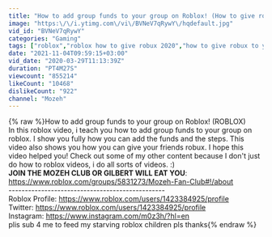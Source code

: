 ```yaml
---
title: "How to add group funds to your group on Roblox! (How to give robux on roblox)"
image: "https:\/\/i.ytimg.com\/vi\/BVNeV7qRywY\/hqdefault.jpg"
vid_id: "BVNeV7qRywY"
categories: "Gaming"
tags: ["roblox","roblox how to give robux 2020","how to give robux to your friends"]
date: "2021-11-04T09:59:15+03:00"
vid_date: "2020-03-29T11:13:39Z"
duration: "PT4M27S"
viewcount: "855214"
likeCount: "10468"
dislikeCount: "922"
channel: "Mozeh"
---
```

{% raw %}How to add group funds to your group on Roblox! (ROBLOX)<br />In this roblox video, i teach you how to add group funds to your group on roblox. I show you fully how you can add the funds and the steps. This video also shows you how you can give your friends robux. I hope this video helped you! Check out some of my other content because I don't just do how to roblox videos, i do all sorts of videos. :)<br />**JOIN THE MOZEH CLUB OR GILBERT WILL EAT YOU**:<br /><a rel="nofollow" target="blank" href="https://www.roblox.com/groups/5831273/Mozeh-Fan-Club#!/about">https://www.roblox.com/groups/5831273/Mozeh-Fan-Club#!/about</a><br />------------------------------------------------<br />Roblox Profile: <a rel="nofollow" target="blank" href="https://www.roblox.com/users/1423384925/profile">https://www.roblox.com/users/1423384925/profile</a><br />Twitter: <a rel="nofollow" target="blank" href="https://www.roblox.com/users/1423384925/profile">https://www.roblox.com/users/1423384925/profile</a><br />Instagram: <a rel="nofollow" target="blank" href="https://www.instagram.com/m0z3h/?hl=en">https://www.instagram.com/m0z3h/?hl=en</a><br />plis sub 4 me to feed my starving roblox children pls thanks{% endraw %}
